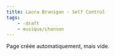 ```yaml
---
title: Laura Branigan - Self Control
tags:
    - -draft
    - musique/chanson
---
```


Page créée automatiquement, mais vide.
